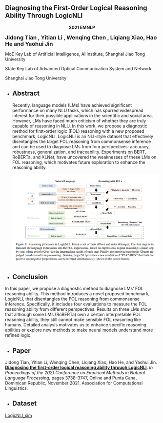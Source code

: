 ## Diagnosing the First-Order Logical Reasoning Ability Through LogicNLI

<center><b>2021 EMNLP</b></center>

<b><font size=4>Jidong Tian , Yitian Li , Wenqing Chen , Liqiang Xiao, Hao He and Yaohui Jin </font></b>


MoE Key Lab of Artificial Intelligence, AI Institute, Shanghai Jiao Tong University 

State Key Lab of Advanced Optical Communication System and Network

Shanghai Jiao Tong University



- ## Abstract
  Recently, language models (LMs) have achieved significant performance on many NLU tasks, which has spurred widespread interest for their possible applications in the scientific and social area. However, LMs have faced much criticism of whether they are truly capable of reasoning in NLU. In this work, we propose a diagnostic method for first-order logic (FOL) reasoning with a new proposed benchmark, LogicNLI. LogicNLI is an NLI-style dataset that effectively disentangles the target FOL reasoning from commonsense inference and can be used to diagnose LMs from four perspectives: accuracy, robustness, generalization, and traceability. Experiments on BERT, RoBERTa, and XLNet, have uncovered the weaknesses of these LMs on FOL reasoning, which motivates future exploration to enhance the reasoning ability.

  ![image-20220218153526528](README.assets/image-20220218153526528.png)

- ## Conclusion
In this paper, we propose a diagnostic method to diagnose LMs’ FOL reasoning ability. This method introduces a novel proposed benchmark, LogicNLI, that disentangles the FOL reasoning from commonsense inference. Specifically, it includes four evaluations to measure the FOL reasoning ability from different perspectives. Results on three LMs show that although some LMs (RoBERTa) own a certain interpretable FOL reasoning ability, they still cannot make sensible FOL reasoning like humans. Detailed analysis motivates us to enhance specific reasoning abilities or explore new methods to make neural models understand more refined logic.  

- ## Paper
Jidong Tian, Yitian Li, Wenqing Chen, Liqiang Xiao, Hao He, and Yaohui Jin. [**Diagnosing the first-order logical reasoning ability through LogicNLI**](https://aclanthology.org/2021.emnlp-main.303/). *In Proceedings of the 2021 Conference on Empirical Methods in Natural Language Processing*, pages 3738–3747, Online and Punta Cana, Dominican Republic, November 2021. Association for Computational Linguistics.  

- ## Dataset
[LogicNLI_sim](http://www.baidu.com)
  

  

